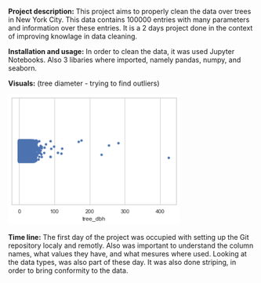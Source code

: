 **Project description:**
This project aims to properly clean the data over trees in New York City. This data contains 100000 entries with many parameters and information over these entries.
It is a 2 days project done in the context of improving knowlage in data cleaning.

**Installation and usage:**
In order to clean the data, it was used Jupyter Notebooks. Also 3 libaries where imported, namely pandas, numpy, and seaborn.

**Visuals:**
(tree diameter - trying to find outliers)

<img src="https://github.com/ltadrummond/nyc-trees/blob/main/plot.png" width="350">



**Time line:**
The first day of the project was occupied with setting up the Git repository localy and remotly. Also was important to understand the column names, what values they have, and what mesures where used. Looking at the data types, was also part of these day. It was also done striping, in order to bring conformity to the data.
